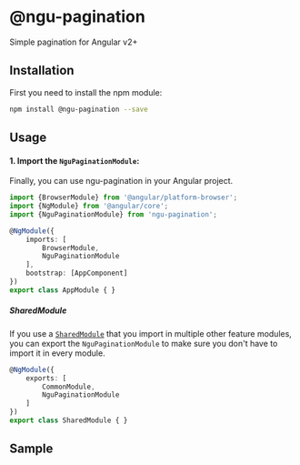 # @ngu-pagination

Simple pagination for Angular v2+


## Installation

First you need to install the npm module:

```sh
npm install @ngu-pagination --save
```

## Usage

#### 1. Import the `NguPaginationModule`:

Finally, you can use ngu-pagination in your Angular project.

```ts
import {BrowserModule} from '@angular/platform-browser';
import {NgModule} from '@angular/core';
import {NguPaginationModule} from 'ngu-pagination';

@NgModule({
    imports: [
        BrowserModule,
        NguPaginationModule
    ],
    bootstrap: [AppComponent]
})
export class AppModule { }
```

##### SharedModule

If you use a [`SharedModule`](https://angular.io/docs/ts/latest/guide/ngmodule.html#!#shared-modules) that you import in multiple other feature modules,
you can export the `NguPaginationModule` to make sure you don't have to import it in every module.

```ts
@NgModule({
    exports: [
        CommonModule,
        NguPaginationModule
    ]
})
export class SharedModule { }
```

## Sample

